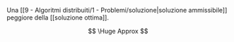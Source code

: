 Una [[9 - Algoritmi distribuiti/1 - Problemi/soluzione|soluzione ammissibile]] peggiore della [[soluzione ottima]].

$$
\Huge
Approx
$$
